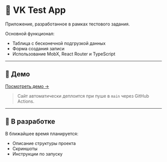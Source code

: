 # 🧪 VK Test App

Приложение, разработанное в рамках тестового задания.

Основной функционал:

- Таблица с бесконечной подгрузкой данных
- Форма создания записи
- Использование MobX, React Router и TypeScript

---

## 🔗 Демо

[Посмотреть демо →](https://c1assifier.github.io/react-mobx-crud/)

> Сайт автоматически деплоится при пуше в `main` через GitHub Actions.

---

## 🚧 В разработке

В ближайшее время планируется:

- Описание структуры проекта
- Скриншоты
- Инструкции по запуску
